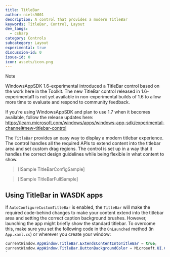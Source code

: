 ```yaml
---
title: TitleBar
author: niels9001
description: A control that provides a modern TitleBar
keywords: TitleBar, Control, Layout
dev_langs:
  - csharp
category: Controls
subcategory: Layout
experimental: true
discussion-id: 0
issue-id: 0
icon: assets/icon.png
---
```


> [!NOTE]
> WindowsAppSDK 1.6-experimental introduced a TitleBar control based on the work here in the Toolkit. The new TitleBar control released in 1.6-experimental1 is not yet available in non-experimental builds of 1.6 to allow more time to evaluate and respond to community feedback.
> 
> If you're using WindowsAppSDK and plan to use 1.7 when it becomes available, follow the release updates here: https://learn.microsoft.com/windows/apps/windows-app-sdk/experimental-channel#new-titlebar-control

The `TitleBar` provides an easy way to display a modern titlebar experience. The control handles all the required APIs to extend content into the titlebar area and set custom drag regions. The control is set up in a way that it handles the correct design guidelines while being flexible in what content to show.

> [!Sample TitleBarConfigSample]

> [!Sample TitleBarFullSample]

## Using TitleBar in WASDK apps
If `AutoConfigureCustomTitleBar` is enabled, the `TitleBar` will make the required code-behind changes to make your content extend into the titlebar area and setting the correct caption background brushes. However, launching the app might briefly show the standard titlebar. To overcome this, make sure you set the following code in the `OnLaunched` method (in `App.xaml.cs`) or wherever you create your window:

```CS
currentWindow.AppWindow.TitleBar.ExtendsContentIntoTitleBar = true;
currentWindow.AppWindow.TitleBar.ButtonBackgroundColor = Microsoft.UI.Colors.Transparent;
`

